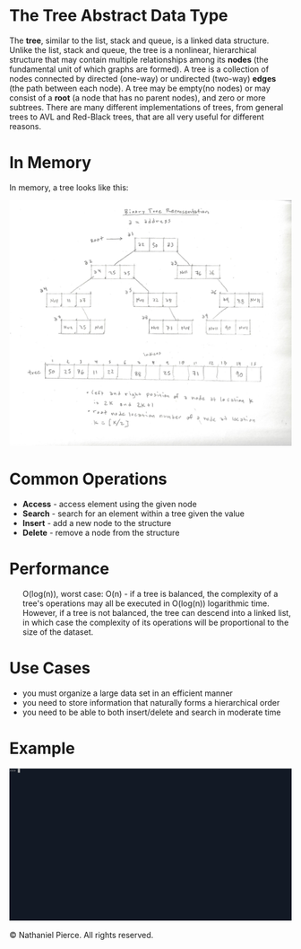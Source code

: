 
<h1>The Tree Abstract Data Type</h1>

<p>The <strong>tree</strong>, similar to the list, stack and queue, is a linked data structure. Unlike the list, stack and queue, the tree is a nonlinear, hierarchical structure that may contain multiple relationships among its <strong>nodes</strong> (the fundamental unit of which graphs are formed). A tree is a collection of nodes connected by directed (one-way) or undirected (two-way) <strong>edges</strong> (the path between each node). A tree may be empty(no nodes) or may consist of a <strong>root</strong> (a node that has no parent nodes), and zero or more subtrees. There are many different implementations of trees, from general trees to AVL and Red-Black trees, that are all very useful for different reasons.</p>

<h1>In Memory</h1>

<p>In memory, a tree looks like this:</p>
<img src="img/tree.png" width="800">

<h1>Common Operations</h1>

<ul>
  <li><strong>Access</strong> - access element using the given node
  <li><strong>Search</strong> - search for an element within a tree given the value
  <li><strong>Insert</strong> - add a new node to the structure
  <li><strong>Delete</strong> - remove a node from the structure
</ul>

<h1>Performance</h1>

<ul>
  <p>O(log(n)), worst case: O(n) - if a tree is balanced, the complexity of a tree's operations may all be executed in O(log(n)) logarithmic time. However, if a tree is not balanced, the tree can descend into a linked list, in which case the complexity of its operations will be proportional to the size of the dataset.
</ul>

<h1>Use Cases</h1>

<ul>
  <li>you must organize a large data set in an efficient manner
  <li>you need to store information that naturally forms a hierarchical order
  <li>you need to be able to both insert/delete and search in moderate time
</ul>

<h1>Example</h1>

![](gif/tree.gif)

<p>&copy; Nathaniel Pierce. All rights reserved.</p>

